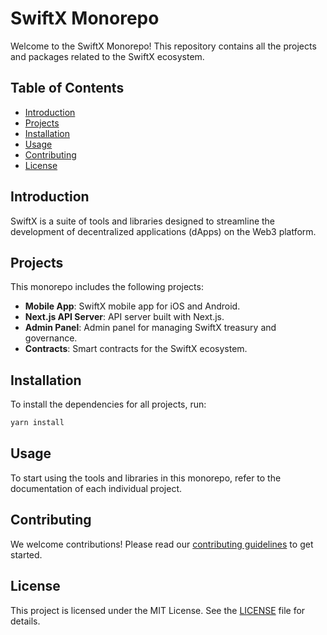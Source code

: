 # SwiftX Monorepo

Welcome to the SwiftX Monorepo! This repository contains all the projects and packages related to the SwiftX ecosystem.

## Table of Contents

- [Introduction](#introduction)
- [Projects](#projects)
- [Installation](#installation)
- [Usage](#usage)
- [Contributing](#contributing)
- [License](#license)

## Introduction

SwiftX is a suite of tools and libraries designed to streamline the development of decentralized applications (dApps) on the Web3 platform.

## Projects

This monorepo includes the following projects:

- **Mobile App**: SwiftX mobile app for iOS and Android.
- **Next.js API Server**: API server built with Next.js.
- **Admin Panel**: Admin panel for managing SwiftX treasury and governance.
- **Contracts**: Smart contracts for the SwiftX ecosystem.

## Installation

To install the dependencies for all projects, run:

```bash
yarn install
```

## Usage

To start using the tools and libraries in this monorepo, refer to the documentation of each individual project.

## Contributing

We welcome contributions! Please read our [contributing guidelines](CONTRIBUTING.md) to get started.

## License

This project is licensed under the MIT License. See the [LICENSE](LICENSE) file for details.